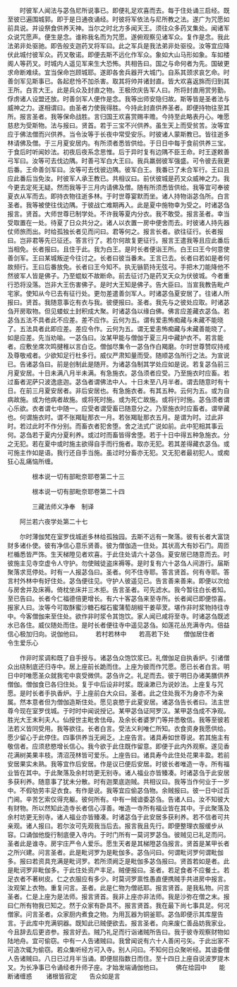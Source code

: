 <!-- { "loadSidebar": true } -->
　　时彼军人闻法与苾刍尼所说事已。即便礼足欢喜而去。每于住处诵三启经。既至彼已遍围城郭。即于是日通夜诵经。时彼将军依法与尼所教之法。遂广为咒愿如前具说。并设祭食供养天神。当尔之时北方多闻天王。须往众多药叉集处。闻诸军众说咒愿声。便生是念。谁称我名而为咒愿。遂俯观察见诸军众。复作是念。我此法弟非处驱驰。即告般支迦药叉将军曰。此之军兵是我法弟非处驱役。汝等宜应降伏此城付彼军众。药叉敬诺。即便去斯不远化作军众。象如大山马形如象。车如楼阁人等药叉。时城内人遥见军来生大恐怖。共相告曰。国之与命何者为先。国破更求命断难续。宜当保命岂顾城耶。遂即各舍兵器开大城门。自系其颈求哀乞命。时善剑军见斯事已。各起悲怜不加杀害。取其将帅并诸封直。皆大欢喜返旆而归到其王所。白言大王。此是兵众及封直之物。王极欣庆告军人曰。所将封直用赏劳勤。俘虏诸人设盟还放。时善剑军人便作是念。我等出师安隐归故。斯等皆是圣者法与威神之力。遂相谓曰。由圣者力使我得胜。今持此封直供养圣者。即便持物往至其所。报言圣者。我等保命战胜。言归国王欢喜赏赐丰赡。今持至此略表丹心。唯愿慈悲为受斯物。法与报曰。贤首。若于三宝不兴供养。虽生天上而受贫苦。汝等宜应于佛法僧而兴供养。当令汝等于长夜中常受安乐。时彼诸人蒙斯教已。皆往逝多林请佛及僧。于三月夏安居内。有所须者悉皆供给。于日日中每于食前供养三宝。于食后时听闻妙法。初夜后夜系念思惟。后于异时复有边隅不臣王命。时王遂敕善弓军曰。汝等可去伐边隅。时善弓军白大王曰。我兵羸弱彼军强盛。可令彼去我更后番。王命善剑军曰。汝等可去伐彼边隅。彼军白王。我番已了未合军行。王曰且应此番后当免汝。时彼军人承王教已。共相议曰。前伏彼城是药叉众威神之力。我今更去定死无疑。然而我等于三月内请佛及僧。随有所须悉皆供给。我等宜可奉彼夏衣从军而去。即持衣物往逝多林。于时世尊宴默而坐。诸人持物诣苾刍所。白言圣者。我等被使往伐边隅。于彼战亡难期再入。此是夏中施物幸为受之。时诸苾刍报言。贤首。大师世尊已制学处。不许我等夏内分衣。我不敢受。报言圣者。幸当受取置在一处。待夏了日众共分之。诸人以衣置一房中便舍而去。时彼诸人持先器仗师旅而出。时给孤独长者见而问曰。君等何之。报言长者。欲往征行。长者报曰。岂非君等先已征还。答言行了。若尔何故复更征行。报言王遣我等且应此番后当相免。长者报曰。且住于此。我为白王。是时长者便诣王所。白王曰王今何意使善剑军。王曰某城叛逆今往讨之。长者曰彼当番未。王言已去。长者曰若如是者何故频行。王曰后番放免。长者曰王今知不。执无镞箭持无弦弓。手把木刀能降他不然彼军人皆是佛子。乃至蜫蚁不故断命。前去征讨乃是药叉天众为伏彼城。今者重行恐将没落。岂非大王伤害佛子。是时大王知是佛子。告大臣曰。当宣我教告毗卢宅家。使知从今已去有征行处。更勿差遣善剑军人。时诸苾刍夏安居了。往诸人所报曰。贤首。我随意事讫有衣与我。彼便报曰。圣者。我先与之彼处应取。时诸苾刍开房取物。但见蝼蚁土封积成大聚。时诸苾刍以缘白佛。佛言应差藏衣苾刍。若苾刍五法不具者此不应差。差不应作。云何为五。谓有爱恚怖痴藏与未藏不能晓了。五法具者此即应差。差应令作。云何为五。谓无爱恚怖痴藏与未藏善能晓了。如是应差。先当劝喻。一苾刍曰。汝某甲能与僧伽于夏三月中藏护衣不。若言能者。应敷坐席次鸣揵稚以言白讫。僧伽尽集令一苾刍作白羯磨。尔时世尊赞叹持戒及尊敬戒者。少欲知足行杜多行。威仪严肃知量而受。随顺苾刍所行之法。为宣说已。告诸苾刍曰。前是创制此是随开。为诸苾刍制其学处应如是说。若复苾刍前三月夏安居。十日未满八月半未满。有急施衣。苾刍须者应受。乃至施衣时应畜。若过畜者泥萨只波逸底迦。苾刍者谓佛法中人。十日未至八月半者。谓去随意时有十日。在前三月夏安居者。非后安居也。有急施衣者。有其五种。云何为五。或为自病故施。或为他病者故施。或将死时施。或为死亡故施。或将行时施。苾刍须者谓心乐欲。衣者谓七中随一。应受者谓受畜已随意分之。乃至施衣时应畜者。谓举藏也。何谓施衣时。谓不张羯耻那衣一月。若张羯耻那衣五月。是谓为时。过此非时。若过此时不作分别。而畜衣者犯舍堕。舍之法式广说如前。此中犯相其事云何。苾刍若于夏内分夏利养。或过时而畜皆得舍堕。若于十日中得五种急施衣。分之无犯。若在夏中或时施主欲得自手而行施者。取亦无犯。若其差得藏衣苾刍。或可施主作如是语。我行还自手当施。虽过时分畜亦无犯。又无犯者最初犯人。或痴狂心乱痛恼所缠。

　　　　根本说一切有部毗奈耶卷第二十三



　　　　根本说一切有部毗奈耶卷第二十四

　　　　三藏法师义净奉　制译

　　阿兰若六夜学处第二十七

　　尔时薄伽梵在室罗伐城逝多林给孤独园。去斯不远有一聚落。彼有长者大富饶财多诸仆使。彼有净信心意乐贤善。彼为僧伽造一住处。其状高大有妙石门。周匝栏楯悉皆严饰。生天梯隥见者欢喜。于此住处请六十苾刍。夏安居已随意而去。时彼施主见寺空虚令人守护。勿使贼徒盗床褥等。是时复有六十苾刍人间游行。届斯聚落求觅停处。时有一人报苾刍曰。圣者。何不住寺耶。答言贤首。何有寺耶。答言村外林中有好住处。苾刍便往见。守护人彼遥见已。告言善来善来。即便以次给与房舍并及床褥。倚枕坐床并三木拒。告言圣者。可先滤水。我今暂往白长者知。至已告曰。长者今仁福德倍更增长。有六十客苾刍来至寺所。长者闻已即便惊喜。报家人曰。汝等今可取酥蜜沙糖石榴石蜜蒲萄胡椒干姜荜茇。堪作非时浆物持往寺中。今客僧伽来至住处。欲作非时浆令其饱饮。家人闻已咸将至寺。时诸苾刍既滤水已各住。威仪随处而住。是时长者便往寺中遥见苾刍。如莲花丛充满寺内。倍益信心极加归向。说伽他曰。
　　若村若林中　　若高若下处
　　僧伽居住者　　令生爱乐心

　　作非时浆调和既了自手授与。诸苾刍众饱饮浆已。礼僧伽足自执香炉。引诸僧众出绕制底还归寺中。居上座前长跪而住。上座为彼而作咒愿。愿已长者白言。明日中时唯愿圣众就我宅中哀受微供。苾刍许之。礼足而去。彼于明日办诸美膳供养僧伽。僧伽食已各归住处。复于中后设非时浆。既澡漱已为说妙法。上座复与咒愿。是时长者手执香炉。于上座前白大众曰。圣者。此之住处我不为身亦不为亲属。然本意者但为僧伽造斯住处。愿见哀愍于此夏安居。诸苾刍告长者曰。法主世尊今现在室罗伐城。于时时中闻说授记。某甲苾刍证阿罗汉。某甲苾刍成不净观。胜光大王末利夫人。仙授世主毗舍佉母。及余长者婆罗门等并悉敬信。我等至彼若法若义皆同受用。我等欲往。长者白言。受法义利唯仁所知。衣食资身我愿供给。愿少留心于此停住。四事供养当无阙乏。上座告言。诸具寿如世尊说。若其施主有敬信者。应须悲愍增长信心。我今欲于此住既作留意。即便于此内外观察。遂见香花满树美果丰枝。清沼茂林皆可爱乐。上座告曰。诸具寿今此住处花果丰盈。若前安居果实未熟。我等宜作后安居。作是议已便后安居。时彼长者唯造一寺。所有福业皆在其中。于此聚落及余村坊更无别寺。诸人福业亦皆臻凑。时诸苾刍于此安居多获利养。随意事了犹未分散。时有迦栗底迦贼。共相议曰。我等当作何业于一岁中。不假劬劳丰足衣食。有作是说。我等宜应偷苾刍物。余贼报曰。彼一日中过百门阃。辛苦乞索仅得充躯。彼何所有。中有一贼谙委苾刍。告诸人曰。汝不知彼大有财物。所以然知此造寺长者信心淳善。唯造一寺所有福业皆在其中。于此聚落及余村坊更无别寺。诸人福业亦皆臻凑。时诸苾刍于此安居多获利养。若不信者可共亲观。诸人报曰。若尔汝可先观我当后去。报言我且先行。即便整理衣服缓步从容。口诵伽他旋行制底便入寺内。于时门所有一莫诃罗苾刍。彼贼见已礼足而问。圣者此是谁寺。房宇庄严令人爱乐。愿生天者是其梯隥苾刍报言。贤首是某甲长者之所兴建。问言圣者。此是毗诃罗为是毗伽多。苾刍问曰。何谓毗诃罗何谓毗伽多。报曰若资具充满是毗诃罗。若所须阙乏是毗伽多苾刍报曰。贤首若如是者。此是毗诃罗非毗伽多。于此住处资产丰足。贼便报曰。圣者。若足食者不应餐土。若足衣者不著树皮。仁之衣服应有多少。时莫诃罗禀性愚直便携贼手共进房中报言。汝观架上衣物。重复问言。圣者。此是仁物为僧祇耶。报言贤首。是我私物。问言圣者。仁是上座为是法师。报言贤首。我非上座亦非法师。我是沙弥在僧之末。报曰仁所有物我已知之。然于众家有卧具不。报言贤首。我在最下尚七事具足。何况僧家。问言圣者。众家厨内煮食之物。为用瓦器为铜釜耶。苾刍即便示其库屋告言。于此库中充满铜器。既知此已贼便欲去。报言圣者。向来废仁善品妨我家业。今且辞去后更咨参。报言好去。贼乃礼足而行诣诸贼所告曰。我于彼寺观察财物如陆地舟。宜可偷窃。中有一人告诸贼曰。我曾闻说有六十人善闲弓矢。于此出家不可造次辄为偷窃。若众集听经方可入寺。别人问曰。不知何日众聚听经。其谙委僧人告诸贼曰。八日已过月半当诵。即便屈指数日而住。至十四日上座自说波罗提木叉。为长净事已令诵经者升师子座。才始发端诵伽他曰。
　　佛在给园中　　能断诸缠惑
　　诸根皆寂定　　告众如是言

